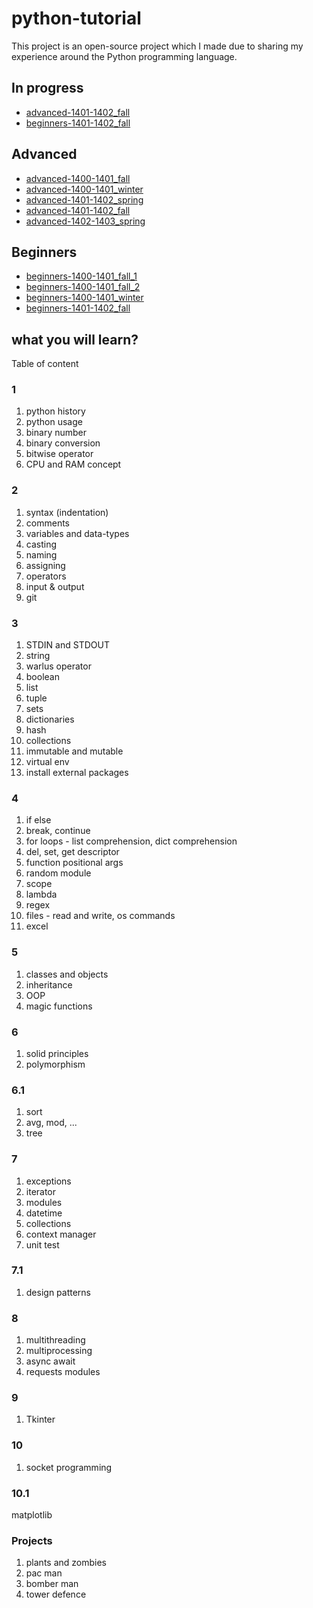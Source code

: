 # python-tutorial

This project is an open-source project which I made due to sharing my experience around the Python programming language.

## In progress

- [advanced-1401-1402_fall][5]
- [beginners-1401-1402_fall][9]

## Advanced

- [advanced-1400-1401_fall][2]
- [advanced-1400-1401_winter][3]
- [advanced-1401-1402_spring][4]
- [advanced-1401-1402_fall][5]
- [advanced-1402-1403_spring][50]

## Beginners

- [beginners-1400-1401_fall_1][6]
- [beginners-1400-1401_fall_2][7]
- [beginners-1400-1401_winter][8]
- [beginners-1401-1402_fall][9]

## what you will learn?

Table of content

### 1

1. python history
2. python usage
3. binary number
4. binary conversion
5. bitwise operator
6. CPU and RAM concept

### 2

1. syntax (indentation)
2. comments
3. variables and data-types
4. casting
5. naming
6. assigning
7. operators
8. input & output
9. git

### 3

1. STDIN and STDOUT
2. string
3. warlus operator
4. boolean
5. list
6. tuple
7. sets
8. dictionaries
9. hash
10. collections
11. immutable and mutable
12. virtual env
13. install external packages

### 4

1. if else
2. break, continue
3. for loops - list comprehension, dict comprehension
4. del, set, get descriptor
5. function positional args
6. random module
7. scope
8. lambda
9. regex
10. files - read and write, os commands
11. excel

### 5

1. classes and objects
2. inheritance
3. OOP
4. magic functions

### 6

1. solid principles
2. polymorphism

### 6.1

1. sort
2. avg, mod, ...
3. tree

### 7

1. exceptions
2. iterator
3. modules
4. datetime
5. collections
6. context manager
7. unit test

### 7.1

1. design patterns

### 8

1. multithreading
2. multiprocessing
3. async await
4. requests modules

### 9

1. Tkinter

### 10

1. socket programming

### 10.1

matplotlib

### Projects

1. plants and zombies
2. pac man
3. bomber man
4. tower defence

[2]: https://github.com/mohammadmasoumi/python-tutorial/tree/main/advanced/1400-1401_fall
[3]: https://github.com/mohammadmasoumi/python-tutorial/tree/main/advanced/1400-1401_winter
[4]: https://github.com/mohammadmasoumi/python-tutorial/tree/main/advanced/1401-1402_spring
[5]: https://github.com/mohammadmasoumi/python-tutorial/tree/main/advanced/1401-1402_fall
[50]: https://github.com/mohammadmasoumi/python-tutorial/tree/main/advanced/1402-1403_spring
[6]: https://github.com/mohammadmasoumi/python-tutorial/tree/main/beginners/1400-1401_fall_1
[7]: https://github.com/mohammadmasoumi/python-tutorial/tree/main/beginners/1400-1401_fall_2
[8]: https://github.com/mohammadmasoumi/python-tutorial/tree/main/beginners/1400-1401_winter
[9]: https://github.com/mohammadmasoumi/python-tutorial/tree/main/beginners/1401-1402_fall
